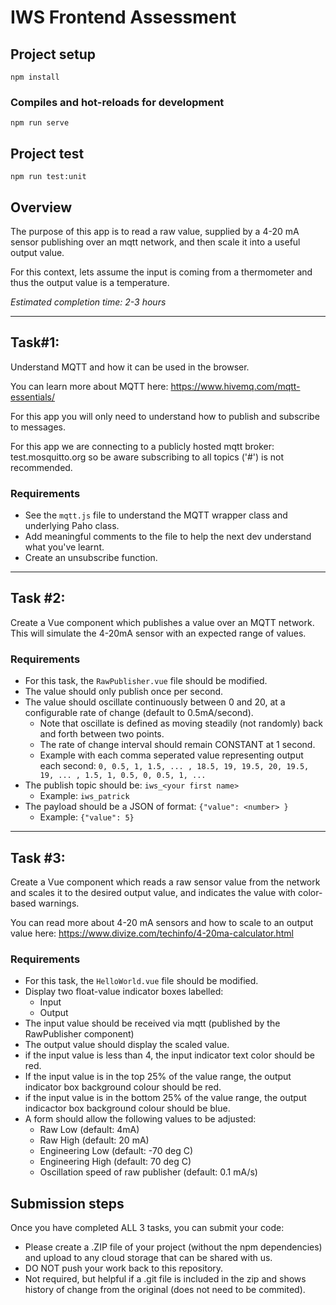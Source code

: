 # IWS Frontend Assessment
## Project setup
```
npm install
```
### Compiles and hot-reloads for development
```
npm run serve
```
## Project test
```
npm run test:unit
```
## Overview
The purpose of this app is to read a raw value, supplied by a 4-20 mA sensor publishing over an mqtt network, and then scale it into a useful output value.

For this context, lets assume the input is coming from a thermometer and thus the output value is a temperature.

*Estimated completion time: 2-3 hours*

---
## Task#1:
Understand MQTT and how it can be used in the browser.

You can learn more about MQTT here: https://www.hivemq.com/mqtt-essentials/

For this app you will only need to understand how to publish and subscribe to messages.

For this app we are connecting to a publicly hosted mqtt broker: test.mosquitto.org so be aware subscribing to all topics ('#') is not recommended.
### Requirements
- See the `mqtt.js` file to understand the MQTT wrapper class and underlying Paho class.
- Add meaningful comments to the file to help the next dev understand what you've learnt.
- Create an unsubscribe function.
---
## Task #2:
Create a Vue component which publishes a value over an MQTT network. This will simulate the 4-20mA sensor with an expected range of values.
### Requirements
- For this task, the `RawPublisher.vue` file should be modified.
- The value should only publish once per second.
- The value should oscillate continuously between 0 and 20, at a configurable rate of change (default to 0.5mA/second).
   - Note that oscillate is defined as moving steadily (not randomly) back and forth between two points.
   - The rate of change interval should remain CONSTANT at 1 second.
   - Example with each comma seperated value representing output each second:
   `0, 0.5, 1, 1.5, ... , 18.5, 19, 19.5, 20, 19.5, 19, ... , 1.5, 1, 0.5, 0, 0.5, 1, ...`
- The publish topic should be: `iws_<your first name>`
   - Example: `iws_patrick`
- The payload should be a JSON of format: `{"value": <number> }`
   - Example: `{"value": 5}`
---
## Task #3:
Create a Vue component which reads a raw sensor value from the network and scales it to the desired output value, and indicates the value with color-based warnings.

You can read more about 4-20 mA sensors and how to scale to an output value here: https://www.divize.com/techinfo/4-20ma-calculator.html
### Requirements
- For this task, the `HelloWorld.vue` file should be modified.
- Display two float-value indicator boxes labelled:
   - Input
   - Output
- The input value should be received via mqtt (published by the RawPublisher component)
- The output value should display the scaled value.
- if the input value is less than 4, the input indicator text color should be red.
- If the input value is in the top 25% of the value range, the output indicator box background colour should be red.
- if the input value is in the bottom 25% of the value range, the output indicactor box background colour should be blue.
- A form should allow the following values to be adjusted:
	- Raw Low (default: 4mA)
	- Raw High (default: 20 mA)
	- Engineering Low (default: -70 deg C)
	- Engineering High (default: 70 deg C)
  - Oscillation speed  of raw publisher (default: 0.1 mA/s) 

## Submission steps
Once you have completed ALL 3 tasks, you can submit your code:
- Please create a .ZIP file of your project (without the npm dependencies) and upload to any cloud storage that can be shared with us.
- DO NOT push your work back to this repository.
- Not required, but helpful if a .git file is included in the zip and shows history of change from the original (does not need to be commited).